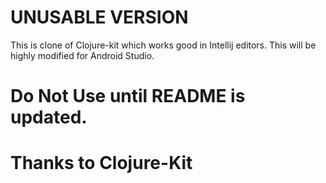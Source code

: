 # UNUSABLE VERSION


This is clone of Clojure-kit which works good in Intellij
editors. This will be highly modified for Android Studio.


# Do Not Use until README is updated.

# Thanks to Clojure-Kit
